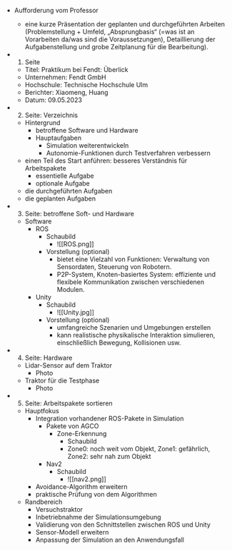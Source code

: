 - Aufforderung vom Professor
	- eine kurze Präsentation der geplanten und durchgeführten Arbeiten (Problemstellung + Umfeld, „Absprungbasis“ (=was ist an Vorarbeiten da/was sind die Voraussetzungen), Detaillierung der Aufgabenstellung und grobe Zeitplanung für die Bearbeitung).

- 1. Seite 
	- Titel: Praktikum bei Fendt: Überlick 
	- Unternehmen: Fendt GmbH
	- Hochschule: Technische Hochschule Ulm
	- Berichter: Xiaomeng, Huang
	- Datum: 09.05.2023
- 2. Seite: Verzeichnis 
	- Hintergrund
		- betroffene Software und Hardware
		- Hauptaufgaben 
			- Simulation weiterentwickeln
			- Autonomie-Funktionen durch Testverfahren verbessern
	- einen Teil des Start anführen: besseres Verständnis für Arbeitspakete 
		- essentielle Aufgabe 
		- optionale Aufgabe 
	- die durchgeführten Aufgaben 
	- die geplanten Aufgaben 
- 3. Seite: betroffene Soft- und Hardware
	- Software 
		- ROS
			- Schaubild 
				- ![[ROS.png]] 
			- Vorstellung (optional)
				- bietet eine Vielzahl von Funktionen: Verwaltung von Sensordaten, Steuerung von Robotern. 
				- P2P-System, Knoten-basiertes System: effiziente und flexibele Kommunikation zwischen verschiedenen Modulen.
		- Unity 
			- Schaubild 
				- ![[Unity.jpg]]
			- Vorstellung (optional)
				- umfangreiche Szenarien und Umgebungen erstellen
				- kann realistische physikalische Interaktion simulieren, einschließlich Bewegung, Kollisionen usw. 
- 4. Seite: Hardware 
	- Lidar-Sensor auf dem Traktor 
		- Photo 
	- Traktor für die Testphase 
		- Photo 
- 5. Seite: Arbeitspakete sortieren 
	- Hauptfokus 
		- Integration vorhandener ROS-Pakete in Simulation 
			- Pakete von AGCO 
				- Zone-Erkennung 
					- Schaubild
					- Zone0: noch weit vom Objekt, Zone1: gefährlich, Zone2: sehr nah zum Objekt
			- Nav2
				- Schaubild
					- ![[nav2.png]]
		- Avoidance-Algorithm erweitern 
		- praktische Prüfung von dem Algorithmen
	- Randbereich 
		- Versuchstraktor
		- Inbetriebnahme der Simulationsumgebung
		- Validierung von den Schnittstellen zwischen ROS und Unity 
		- Sensor-Modell erweitern 
		- Anpassung der Simulation an den Anwendungsfall 